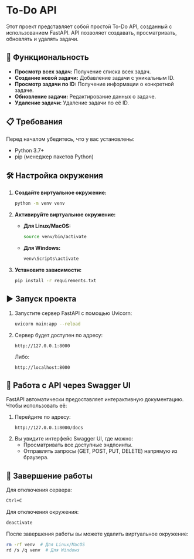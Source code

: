 # To-Do API

Этот проект представляет собой простой To-Do API, созданный с использованием FastAPI. API позволяет создавать, просматривать, обновлять и удалять задачи.

## 🚀 Функциональность
- **Просмотр всех задач:** Получение списка всех задач.
- **Создание новой задачи:** Добавление задачи с уникальным ID.
- **Просмотр задачи по ID:** Получение информации о конкретной задаче.
- **Обновление задачи:** Редактирование данных о задаче.
- **Удаление задачи:** Удаление задачи по её ID.

## 📋 Требования
Перед началом убедитесь, что у вас установлены:
- Python 3.7+
- pip (менеджер пакетов Python)

## 🛠️ Настройка окружения

1. **Создайте виртуальное окружение:**
   ```bash
   python -m venv venv
   ```

2. **Активируйте виртуальное окружение:**
   - **Для Linux/MacOS:**
     ```bash
     source venv/bin/activate
     ```
   - **Для Windows:**
     ```cmd
     venv\Scripts\activate
     ```

3. **Установите зависимости:**
   ```bash
   pip install -r requirements.txt
   ```

## ▶️ Запуск проекта

1. Запустите сервер FastAPI с помощью Uvicorn:
   ```bash
   uvicorn main:app --reload
   ```

2. Сервер будет доступен по адресу:
   ```
   http://127.0.0.1:8000
   ```
   Либо:
   ```
   http://localhost:8000
   ```
## 📄 Работа с API через Swagger UI
FastAPI автоматически предоставляет интерактивную документацию. Чтобы использовать её:

1. Перейдите по адресу:
   ```
   http://127.0.0.1:8000/docs
   ```
2. Вы увидите интерфейс Swagger UI, где можно:
   - Просматривать все доступные эндпоинты.
   - Отправлять запросы (GET, POST, PUT, DELETE) напрямую из браузера.

## 🧹 Завершение работы
Для отключения сервера:
```bash
Ctrl+C
```
Для отключения окружения:
```bash
deactivate
```
После завершения работы вы можете удалить виртуальное окружение:
```bash
rm -rf venv  # Для Linux/MacOS
rd /s /q venv  # Для Windows
```